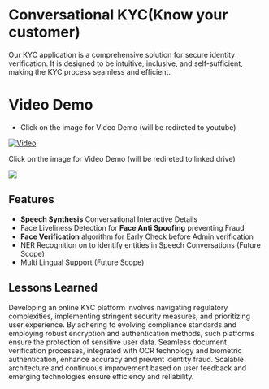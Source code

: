 
# Conversational KYC(Know your customer)

Our KYC application is a comprehensive solution for secure identity verification. It is designed to be intuitive, inclusive, and self-sufficient, making the KYC process seamless and efficient.




# Video Demo
* Click on the image for Video Demo (will be redireted to youtube)

[![Video](https://img.youtube.com/vi/8aOufAgHciw/maxresdefault.jpg)](https://www.youtube.com/watch?v=8aOufAgHciw)

Click on the image for Video Demo (will be redireted to linked drive)

[![](https://img.youtube.com/vi/8aOufAgHciw/maxresdefault.jpg)](https://drive.google.com/file/d/1-OqHInfaBNca6Xwvq7pFOytRmuN3MJPy/view?usp=share_link)


## **Features** 

* **Speech Synthesis** Conversational Interactive Details 
* Face Liveliness Detection for **Face Anti Spoofing** preventing Fraud
* **Face Verification** algorithm for Early Check before Admin verification
* NER Recognition on to identify entities in Speech Conversations (Future Scope)
* Multi Lingual Support (Future Scope) 




## Lessons Learned

Developing an online KYC platform involves navigating regulatory complexities, implementing stringent security measures, and prioritizing user experience. By adhering to evolving compliance standards and employing robust encryption and authentication methods, such platforms ensure the protection of sensitive user data. Seamless document verification processes, integrated with OCR technology and biometric authentication, enhance accuracy and prevent identity fraud. Scalable architecture and continuous improvement based on user feedback and emerging technologies ensure efficiency and reliability. 




